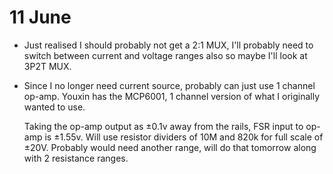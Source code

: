 # 11 June

- Just realised I should probably not get a 2:1 MUX, I'll probably need to
  switch between current and voltage ranges also so maybe I'll look at 3P2T MUX.

- Since I no longer need current source, probably can just use 1 channel op-amp.
  Youxin has the MCP6001, 1 channel version of what I originally wanted to use.

  Taking the op-amp output as ±0.1v away from the rails, FSR input to op-amp is
  ±1.55v. Will use resistor dividers of 10M and 820k for full scale of ±20V.
  Probably would need another range, will do that tomorrow along with 2
  resistance ranges.
